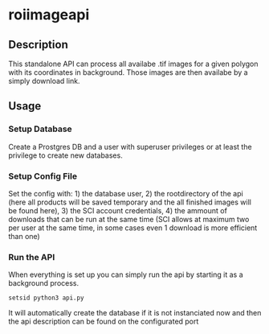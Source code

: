 # roiimageapi
## Description
This standalone API can process all availabe .tif images for a given polygon with its coordinates in background. Those images are 
then availabe by a simply download link.

## Usage

### Setup Database
  Create a Prostgres DB and a user with superuser privileges or at least the privilege to create new databases.
  
### Setup Config File
  Set the config with:
    1) the database user, 
    2) the rootdirectory of the api (here all products will be saved temporary and the all finished images will be found here),
    3) the SCI account credentials,
    4) the ammount of downloads that can be run at the same time (SCI allows at maximum two per user at the same time, 
        in some cases even 1 download is more efficient than one)
        
### Run the API
  When everything is set up you can simply run the api by starting it as a background process.
  ```
  setsid python3 api.py
  ```
  It will automatically create the database if it is not instanciated now and then the api description can be found on 
  the configurated port
